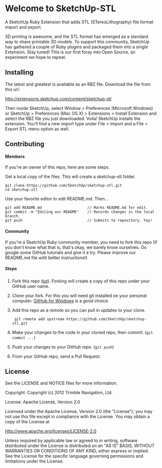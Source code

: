 # Welcome to SketchUp-STL

A SketchUp Ruby Extension that adds STL (STereoLithography) file format
import and export.

3D printing is awesome, and the STL format has emerged as a standard way to share printable 3D models. To support this community, SketchUp has gathered a couple of Ruby plugins and packaged them into a single Extension. Stay tuned! This is our first foray into Open Source, an experiment we hope to repeat.

## Installing

The latest and greatest is available as an RBZ file. Download the file from this url:

http://extensions.sketchup.com/content/sketchup-stl

Then inside SketchUp, select Window > Preferences (Microsoft Windows) or SketchUp > Preferences (Mac OS X) > Extensions > Install Extension and select the RBZ file you just downloaded. Voila! SketchUp installs the extension. You'll find a new import type under File > Import and a File > Export STL menu option as well.

## Contributing



#### Members

If you're an owner of this repo, here are some steps.

Get a local copy of the files. This will create a sketchup-stl folder.

	git clone https://github.com/SketchUp/sketchup-stl.git  
	cd sketchup-stl  

Use your favorite editor to edit README.md. Then...

	git add README.md                     // Marks README.md for edit.  
	git commit -m "Editing our README"    // Records changes in the local branch.  
	git push                              // Submits to repository. Yay!  

#### Community 

If you're a SketchUp Ruby community member, you need to fork this repo (If you don't know what that is, that's okay, we barely know ourselves. Go google some GitHub tutorials and give it a try. Please improve our README.md file with better instructions!)

##### Steps

1. Fork this repo ([tut](https://help.github.com/articles/fork-a-repo)). Forking will create a copy of this repo under your GitHub user name.

1. Clone your fork. For this you will need git installed on your personal computer. [GitHub for Windows](http://windows.github.com/) is a good choice.

1. Add this repo as a remote so you can pull in updates to your clone.

		git remote add upstream https://github.com/SketchUp/sketchup-stl.git

1. Make your changes to the code in your cloned repo, then commit. (`git commit ...`)

1. Push your changes to your GitHub repo.  (`git push`)

1. From your GitHub repo, send a Pull Request.


## License

See the LICENSE and NOTICE files for more information.

Copyright: Copyright (c) 2012 Trimble Navigation, Ltd.

License: Apache License, Version 2.0

Licensed under the Apache License, Version 2.0 (the "License");
you may not use this file except in compliance with the License.
You may obtain a copy of the License at

http://www.apache.org/licenses/LICENSE-2.0

Unless required by applicable law or agreed to in writing, software
distributed under the License is distributed on an "AS IS" BASIS,
WITHOUT WARRANTIES OR CONDITIONS OF ANY KIND, either express or implied.
See the License for the specific language governing permissions and
limitations under the License.
